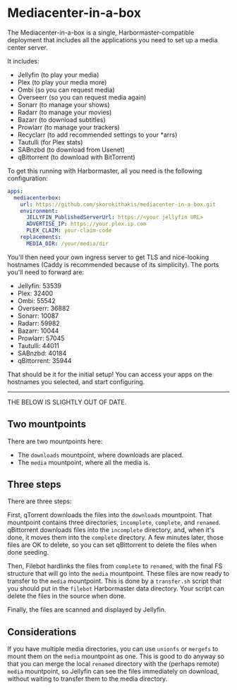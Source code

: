 Mediacenter-in-a-box
====================

The Mediacenter-in-a-box is a single, Harbormaster-compatible deployment that includes
all the applications you need to set up a media center server.

It includes:

* Jellyfin (to play your media)
* Plex (to play your media more)
* Ombi (so you can request media)
* Overseerr (so you can request media again)
* Sonarr (to manage your shows)
* Radarr (to manage your movies)
* Bazarr (to download subtitles)
* Prowlarr (to manage your trackers)
* Recyclarr (to add recommended settings to your *arrs)
* Tautulli (for Plex stats)
* SABnzbd (to download from Usenet)
* qBittorrent (to download with BitTorrent)

To get this running with Harbormaster, all you need is the following configuration:

```yaml
apps:
  mediacenterbox:
    url: https://github.com/skorokithakis/mediacenter-in-a-box.git
    environment:
      JELLYFIN_PublishedServerUrl: https://<your jellyfin URL>
      ADVERTISE_IP: https://your.plex.ip.com
      PLEX_CLAIM: your-claim-code
    replacements:
      MEDIA_DIR: /your/media/dir
```

You'll then need your own ingress server to get TLS and nice-looking hostnames (Caddy is
recommended because of its simplicity).
The ports you'll need to forward are:

* Jellyfin: 53539
* Plex: 32400
* Ombi: 55542
* Overseerr: 36882
* Sonarr: 10087
* Radarr: 59982
* Bazarr: 10044
* Prowlarr: 57045
* Tautulli: 44011
* SABnzbd: 40184
* qBittorrent: 35944

That should be it for the initial setup! You can access your apps on the hostnames you
selected, and start configuring.

---

THE BELOW IS SLIGHTLY OUT OF DATE.

## Two mountpoints

There are two mountpoints here:

* The `downloads` mountpoint, where downloads are placed.
* The `media` mountpoint, where all the media is.


## Three steps

There are three steps:

First, qTorrent downloads the files into the `downloads` mountpoint. That mountpoint
contains three directories, `incomplete`, `complete`, and `renamed`. qBittorrent
downloads files into the `incomplete` directory, and, when it's done, it moves them into
the `complete` directory. A few minutes later, those files are OK to delete, so you can
set qBittorrent to delete the files when done seeding.

Then, Filebot hardlinks the files from `complete` to `renamed`, with the final FS
structure that will go into the `media` mountpoint. These files are now ready to
transfer to the `media` mountpoint. This is done by a `transfer.sh` script that you
should put in the `filebot` Harbormaster data directory. Your script can delete the
files in the source when done.

Finally, the files are scanned and displayed by Jellyfin.


## Considerations

If you have multiple media directories, you can use `unionfs` or `mergefs` to mount them
on the `media` mountpoint as one. This is good to do anyway so that you can merge the
local `renamed` directory with the (perhaps remote) `media` mountpoint, so Jellyfin can
see the files immediately on download, without waiting to transfer them to the media
directory.
